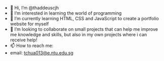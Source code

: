- 👋 Hi, I’m @thaddeuscjh
- 👀 I’m interested in learning the world of programming
- 🌱 I’m currently learning HTML, CSS and JavaScript to create a portfolio website for myself
- 💞️ I’m looking to collaborate on small projects that can help me improve me knowledge and skills, but also in my own projects where i can receive help!
- 📫 How to reach me:
-   email: tchua013@e.ntu.edu.sg

<!---
thaddeuscjh/thaddeuscjh is a ✨ special ✨ repository because its `README.md` (this file) appears on your GitHub profile.
You can click the Preview link to take a look at your changes.
--->
